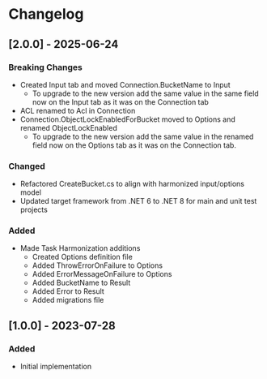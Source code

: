 # Changelog

## [2.0.0] - 2025-06-24
### Breaking Changes
- Created Input tab and moved Connection.BucketName to Input
  -  To upgrade to the new version add the same value in the same field now on the Input tab as it was on the Connection tab
- ACL renamed to Acl in Connection  
- Connection.ObjectLockEnabledForBucket moved to Options and renamed ObjectLockEnabled
  - To upgrade to the new version add the same value in the renamed field now on the Options tab as it was on the Connection tab. 

### Changed
- Refactored CreateBucket.cs to align with harmonized input/options model  
- Updated target framework from .NET 6 to .NET 8 for main and unit test projects  
	
### Added
- Made Task Harmonization additions
  - Created Options definition file
  - Added ThrowErrorOnFailure to Options 
  - Added ErrorMessageOnFailure to Options
  - Added BucketName to Result
  - Added Error to Result
  - Added migrations file

## [1.0.0] - 2023-07-28
### Added
- Initial implementation